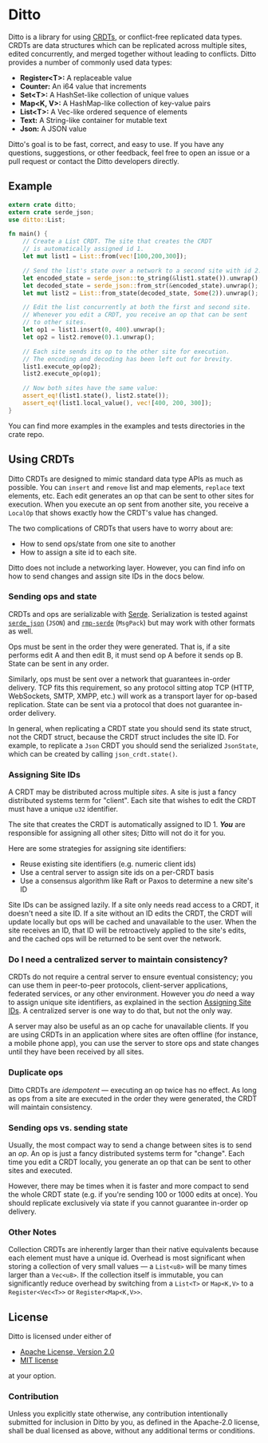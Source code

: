 # Ditto

Ditto is a library for using [CRDTs](https://en.wikipedia.org/wiki/Conflict-free_replicated_data_type),
or conflict-free replicated data types. CRDTs are data structures
which can be replicated across multiple sites, edited concurrently,
and merged together without leading to conflicts. Ditto provides
a number of commonly used data types:

* **Register\<T\>:** A replaceable value
* **Counter:** An i64 value that increments
* **Set\<T\>:** A HashSet-like collection of unique values
* **Map\<K, V\>:** A HashMap-like collection of key-value pairs
* **List\<T\>:** A Vec-like ordered sequence of elements
* **Text:** A String-like container for mutable text
* **Json:** A JSON value

Ditto's goal is to be fast, correct, and easy to use. If you have any
questions, suggestions, or other feedback, feel free to open an issue
or a pull request or contact the Ditto developers directly.

## Example

```rust
extern crate ditto;
extern crate serde_json;
use ditto::List;

fn main() {
    // Create a List CRDT. The site that creates the CRDT
    // is automatically assigned id 1.
    let mut list1 = List::from(vec![100,200,300]);

    // Send the list's state over a network to a second site with id 2.
    let encoded_state = serde_json::to_string(&list1.state()).unwrap();
    let decoded_state = serde_json::from_str(&encoded_state).unwrap();
    let mut list2 = List::from_state(decoded_state, Some(2)).unwrap();

    // Edit the list concurrently at both the first and second site.
    // Whenever you edit a CRDT, you receive an op that can be sent
    // to other sites.
    let op1 = list1.insert(0, 400).unwrap();
    let op2 = list2.remove(0).1.unwrap();

    // Each site sends its op to the other site for execution.
    // The encoding and decoding has been left out for brevity.
    list1.execute_op(op2);
    list2.execute_op(op1);

    // Now both sites have the same value:
    assert_eq!(list1.state(), list2.state());
    assert_eq!(list1.local_value(), vec![400, 200, 300]);
}
```

You can find more examples in the examples and tests directories in the
crate repo.

## Using CRDTs

Ditto CRDTs are designed to mimic standard data type APIs as much
as possible. You can `insert` and `remove` list and map
elements, `replace` text elements, etc. Each edit generates an op
that can be sent to other sites for execution. When you execute an
op sent from another site, you receive a `LocalOp` that shows
exactly how the CRDT's value has changed.

The two complications of CRDTs that users have to worry about are:

  * How to send ops/state from one site to another
  * How to assign a site id to each site.

Ditto does not include a networking layer. However, you can find
info on how to send changes and assign site IDs in the docs below.

### Sending ops and state

CRDTs and ops are serializable with [Serde](https://serde.rs).
Serialization is tested against [`serde_json`](https://github.com/serde-rs/json)
(`JSON`) and [`rmp-serde`](https://github.com/3Hren/msgpack-rust)
(`MsgPack`) but may work with other formats as well.

Ops must be sent in the order they were generated. That is, if
a site performs edit A and then edit B, it must send op A before
it sends op B. State can be sent in any order.

Similarly, ops must be sent over a network that guarantees in-order
delivery. TCP fits this requirement, so any protocol sitting atop
TCP (HTTP, WebSockets, SMTP, XMPP, etc.) will work as a transport
layer for op-based replication. State can be sent via a protocol
that does not guarantee in-order delivery.

In general, when replicating a CRDT state you should send its
state struct, not the CRDT struct, because the CRDT struct includes
the site ID. For example, to replicate a `Json` CRDT you should
send the serialized `JsonState`, which can be created by calling
`json_crdt.state()`.

### Assigning Site IDs

A CRDT may be distributed across multiple *sites*. A site is
just a fancy distributed systems term for "client". Each
site that wishes to edit the CRDT must have a unique `u32`
identifier.

The site that creates the CRDT is automatically assigned to
ID 1. ***You*** are responsible for assigning all other sites;
Ditto will not do it for you.

Here are some strategies for assigning site identifiers:

* Reuse existing site identifiers (e.g. numeric client ids)
* Use a central server to assign site ids on a per-CRDT basis
* Use a consensus algorithm like Raft or Paxos to determine a new site's ID

Site IDs can be assigned lazily. If a site only needs read access
to a CRDT, it doesn't need a site ID. If a site without an ID edits
the CRDT, the CRDT will update locally but ops will be cached and
unavailable to the user. When the site receives an ID, that ID
will be retroactively applied to the site's edits, and the cached ops
will be returned to be sent over the network.

### Do I need a centralized server to maintain consistency?

CRDTs do not require a central server to ensure eventual
consistency; you can use them in peer-to-peer protocols,
client-server applications, federated services, or any other
environment. However you *do* need a way to assign unique site
identifiers, as explained in the section [Assigning Site IDs](#assigning-site-ids).
A centralized server is one way to do that, but not the only way.

A server may also be useful as an op cache for unavailable
clients. If you are using CRDTs in an application where sites are
often offline (for instance, a mobile phone app), you can use
the server to store ops and state changes until they have been
received by all sites.

### Duplicate ops

Ditto CRDTs are *idempotent* — executing an op twice
has no effect. As long as ops from a site are executed in
the order they were generated, the CRDT will maintain consistency.

### Sending ops vs. sending state

Usually, the most compact way to send a change between sites
is to send an *op*. An op is just a fancy distributed systems
term for "change". Each time you edit a CRDT locally, you generate
an op that can be sent to other sites and executed.

However, there may be times when it is faster and more compact
to send the whole CRDT state (e.g. if you're sending 100 or 1000
edits at once). You should replicate exclusively via state if you
cannot guarantee in-order op delivery.

### Other Notes

Collection CRDTs are inherently larger than their native equivalents
because each element must have a unique id. Overhead is most
significant when storing a collection of very small values — a `List<u8>`
will be many times larger than a `Vec<u8>`. If the collection itself
is immutable, you can significantly reduce overhead by switching from
a `List<T>` or `Map<K,V>` to a `Register<Vec<T>>` or `Register<Map<K,V>>`.

## License

Ditto is licensed under either of

* [Apache License, Version 2.0](https://www.apache.org/licenses/LICENSE-2.0)
* [MIT license](https://opensource.org/licenses/MIT)

at your option.

### Contribution

Unless you explicitly state otherwise, any contribution intentionally
submitted for inclusion in Ditto by you, as defined in the Apache-2.0
license, shall be dual licensed as above, without any additional terms
or conditions.
